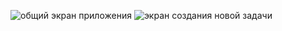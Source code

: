 ![общий экран приложения](https://github.com/StepanLavelin/Notes.local/assets/154459431/6958c3b2-ed78-4b8f-bd24-ff315ca877d7)
![экран создания новой задачи](https://github.com/StepanLavelin/Notes.local/assets/154459431/c6f7f21d-8288-4d5d-87f3-c4b4196a7eb9)

